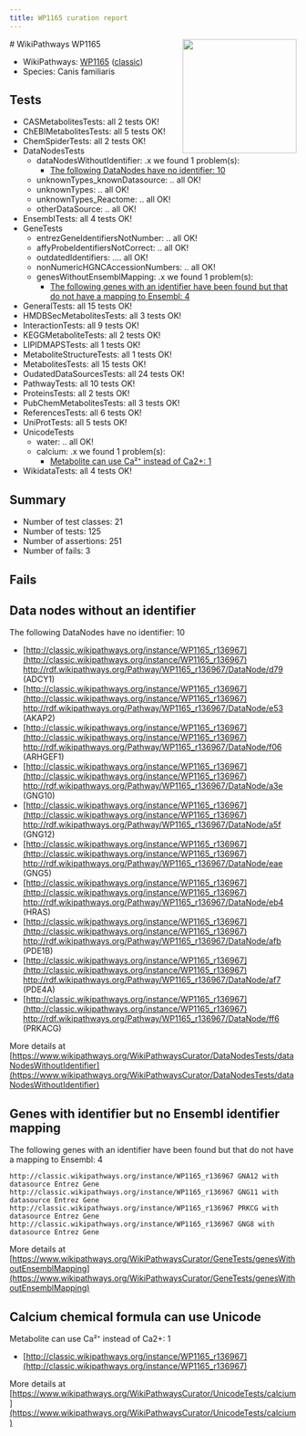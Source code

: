 ```yaml
---
title: WP1165 curation report
---
```


<img style="float: right; width: 200px" src="https://upload.wikimedia.org/wikipedia/commons/thumb/8/83/Wplogo_with_text_500.png/640px-Wplogo_with_text_500.png" />
# WikiPathways WP1165

* WikiPathways: [WP1165](https://wikipathways.org/pathways/WP1165) ([classic](https://classic.wikipathways.org/instance/WP1165))
* Species: Canis familiaris
## Tests
* CASMetabolitesTests: all 2 tests OK!
* ChEBIMetabolitesTests: all 5 tests OK!
* ChemSpiderTests: all 2 tests OK!
* DataNodesTests
    * dataNodesWithoutIdentifier: .x we found 1 problem(s):
        * [The following DataNodes have no identifier: 10](#8792c490)
    * unknownTypes_knownDatasource: .. all OK!
    * unknownTypes: .. all OK!
    * unknownTypes_Reactome: .. all OK!
    * otherDataSource: .. all OK!
* EnsemblTests: all 4 tests OK!
* GeneTests
    * entrezGeneIdentifiersNotNumber: .. all OK!
    * affyProbeIdentifiersNotCorrect: .. all OK!
    * outdatedIdentifiers: .... all OK!
    * nonNumericHGNCAccessionNumbers: .. all OK!
    * genesWithoutEnsemblMapping: .x we found 1 problem(s):
        * [The following genes with an identifier have been found but that do not have a mapping to Ensembl: 4](#40286d86)
* GeneralTests: all 15 tests OK!
* HMDBSecMetabolitesTests: all 3 tests OK!
* InteractionTests: all 9 tests OK!
* KEGGMetaboliteTests: all 2 tests OK!
* LIPIDMAPSTests: all 1 tests OK!
* MetaboliteStructureTests: all 1 tests OK!
* MetabolitesTests: all 15 tests OK!
* OudatedDataSourcesTests: all 24 tests OK!
* PathwayTests: all 10 tests OK!
* ProteinsTests: all 2 tests OK!
* PubChemMetabolitesTests: all 3 tests OK!
* ReferencesTests: all 6 tests OK!
* UniProtTests: all 5 tests OK!
* UnicodeTests
    * water: .. all OK!
    * calcium: .x we found 1 problem(s):
        * [Metabolite can use Ca²⁺ instead of Ca2+: 1](#11d84c22)
* WikidataTests: all 4 tests OK!


## Summary

* Number of test classes: 21
* Number of tests: 125
* Number of assertions: 251
* Number of fails: 3

## Fails

<a name="8792c490" />

## Data nodes without an identifier

The following DataNodes have no identifier: 10

* [http://classic.wikipathways.org/instance/WP1165_r136967](http://classic.wikipathways.org/instance/WP1165_r136967) http://rdf.wikipathways.org/Pathway/WP1165_r136967/DataNode/d79 (ADCY1)
* [http://classic.wikipathways.org/instance/WP1165_r136967](http://classic.wikipathways.org/instance/WP1165_r136967) http://rdf.wikipathways.org/Pathway/WP1165_r136967/DataNode/e53 (AKAP2)
* [http://classic.wikipathways.org/instance/WP1165_r136967](http://classic.wikipathways.org/instance/WP1165_r136967) http://rdf.wikipathways.org/Pathway/WP1165_r136967/DataNode/f06 (ARHGEF1)
* [http://classic.wikipathways.org/instance/WP1165_r136967](http://classic.wikipathways.org/instance/WP1165_r136967) http://rdf.wikipathways.org/Pathway/WP1165_r136967/DataNode/a3e (GNG10)
* [http://classic.wikipathways.org/instance/WP1165_r136967](http://classic.wikipathways.org/instance/WP1165_r136967) http://rdf.wikipathways.org/Pathway/WP1165_r136967/DataNode/a5f (GNG12)
* [http://classic.wikipathways.org/instance/WP1165_r136967](http://classic.wikipathways.org/instance/WP1165_r136967) http://rdf.wikipathways.org/Pathway/WP1165_r136967/DataNode/eae (GNG5)
* [http://classic.wikipathways.org/instance/WP1165_r136967](http://classic.wikipathways.org/instance/WP1165_r136967) http://rdf.wikipathways.org/Pathway/WP1165_r136967/DataNode/eb4 (HRAS)
* [http://classic.wikipathways.org/instance/WP1165_r136967](http://classic.wikipathways.org/instance/WP1165_r136967) http://rdf.wikipathways.org/Pathway/WP1165_r136967/DataNode/afb (PDE1B)
* [http://classic.wikipathways.org/instance/WP1165_r136967](http://classic.wikipathways.org/instance/WP1165_r136967) http://rdf.wikipathways.org/Pathway/WP1165_r136967/DataNode/af7 (PDE4A)
* [http://classic.wikipathways.org/instance/WP1165_r136967](http://classic.wikipathways.org/instance/WP1165_r136967) http://rdf.wikipathways.org/Pathway/WP1165_r136967/DataNode/ff6 (PRKACG)


More details at [https://www.wikipathways.org/WikiPathwaysCurator/DataNodesTests/dataNodesWithoutIdentifier](https://www.wikipathways.org/WikiPathwaysCurator/DataNodesTests/dataNodesWithoutIdentifier)

<a name="40286d86" />

## Genes with identifier but no Ensembl identifier mapping

The following genes with an identifier have been found but that do not have a mapping to Ensembl: 4
```
http://classic.wikipathways.org/instance/WP1165_r136967 GNA12 with datasource Entrez Gene
http://classic.wikipathways.org/instance/WP1165_r136967 GNG11 with datasource Entrez Gene
http://classic.wikipathways.org/instance/WP1165_r136967 PRKCG with datasource Entrez Gene
http://classic.wikipathways.org/instance/WP1165_r136967 GNG8 with datasource Entrez Gene
```

More details at [https://www.wikipathways.org/WikiPathwaysCurator/GeneTests/genesWithoutEnsemblMapping](https://www.wikipathways.org/WikiPathwaysCurator/GeneTests/genesWithoutEnsemblMapping)

<a name="11d84c22" />

## Calcium chemical formula can use Unicode

Metabolite can use Ca²⁺ instead of Ca2+: 1

* [http://classic.wikipathways.org/instance/WP1165_r136967](http://classic.wikipathways.org/instance/WP1165_r136967)


More details at [https://www.wikipathways.org/WikiPathwaysCurator/UnicodeTests/calcium](https://www.wikipathways.org/WikiPathwaysCurator/UnicodeTests/calcium)

